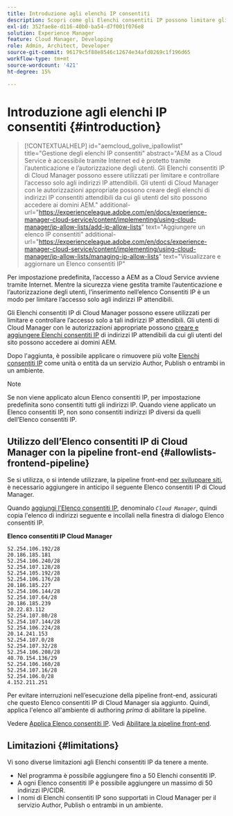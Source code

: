 ```yaml
---
title: Introduzione agli elenchi IP consentiti
description: Scopri come gli Elenchi consentiti IP possono limitare gli indirizzi da cui gli utenti possono accedere ai domini in AEM as a Cloud Service.
exl-id: 352fae8e-d116-40b0-ba54-d7f001f076e8
solution: Experience Manager
feature: Cloud Manager, Developing
role: Admin, Architect, Developer
source-git-commit: 96179c5f88e8546c12674e34afd0269c1f196d65
workflow-type: tm+mt
source-wordcount: '421'
ht-degree: 15%

---
```



# Introduzione agli elenchi IP consentiti {#introduction}

>[!CONTEXTUALHELP]
>id="aemcloud_golive_ipallowlist"
>title="Gestione degli elenchi IP consentiti"
>abstract="AEM as a Cloud Service è accessibile tramite Internet ed è protetto tramite l’autenticazione e l’autorizzazione degli utenti. Gli Elenchi consentiti IP di Cloud Manager possono essere utilizzati per limitare e controllare l’accesso solo agli indirizzi IP attendibili. Gli utenti di Cloud Manager con le autorizzazioni appropriate possono creare degli elenchi di indirizzi IP consentiti attendibili da cui gli utenti del sito possono accedere ai domini AEM."
>additional-url="https://experienceleague.adobe.com/en/docs/experience-manager-cloud-service/content/implementing/using-cloud-manager/ip-allow-lists/add-ip-allow-lists" text="Aggiungere un elenco IP consentiti"
>additional-url="https://experienceleague.adobe.com/en/docs/experience-manager-cloud-service/content/implementing/using-cloud-manager/ip-allow-lists/managing-ip-allow-lists" text="Visualizzare e aggiornare un Elenco consentiti IP"

Per impostazione predefinita, l’accesso a AEM as a Cloud Service avviene tramite Internet. Mentre la sicurezza viene gestita tramite l’autenticazione e l’autorizzazione degli utenti, l’inserimento nell’elenco Consentiti IP è un modo per limitare l’accesso solo agli indirizzi IP attendibili.

Gli Elenchi consentiti IP di Cloud Manager possono essere utilizzati per limitare e controllare l’accesso solo a tali indirizzi IP attendibili. Gli utenti di Cloud Manager con le autorizzazioni appropriate possono [creare e aggiungere Elenchi consentiti IP](/help/implementing/cloud-manager/ip-allow-lists/add-ip-allow-lists.md) di indirizzi IP attendibili da cui gli utenti del sito possono accedere ai domini AEM.

Dopo l&#39;aggiunta, è possibile applicare o rimuovere più volte [Elenchi consentiti IP](/help/implementing/cloud-manager/ip-allow-lists/apply-allow-list.md) come unità o entità da un servizio Author, Publish o entrambi in un ambiente.

>[!NOTE]
>
>Se non viene applicato alcun Elenco consentiti IP, per impostazione predefinita sono consentiti tutti gli indirizzi IP. Quando viene applicato un Elenco consentiti IP, non sono consentiti indirizzi IP diversi da quelli dell’Elenco consentiti IP.

## Utilizzo dell’Elenco consentiti IP di Cloud Manager con la pipeline front-end {#allowlists-frontend-pipeline}

Se si utilizza, o si intende utilizzare, la pipeline front-end [per sviluppare siti](/help/implementing/developing/introduction/developing-with-front-end-pipelines.md), è necessario aggiungere in anticipo il seguente Elenco consentiti IP di Cloud Manager.

Quando [aggiungi l&#39;Elenco consentiti IP](/help/implementing/cloud-manager/ip-allow-lists/add-ip-allow-lists.md#add-cm-allowlist), denominalo *`Cloud Manager`*, quindi copia l&#39;elenco di indirizzi seguente e incollali nella finestra di dialogo Elenco consentiti IP.

**Elenco consentiti IP Cloud Manager**

```text
52.254.106.192/28
20.186.185.181
52.254.106.240/28
52.254.107.128/28
52.254.105.192/28
52.254.106.176/28
20.186.185.227
52.254.106.144/28
52.254.107.64/28
20.186.185.239
20.22.83.112
52.254.107.80/28
52.254.107.144/28
52.254.106.224/28
20.14.241.153
52.254.107.0/28
52.254.107.32/28
52.254.106.208/28
40.70.154.136/29
52.254.106.160/28
52.254.107.16/28
52.254.106.0/28
4.152.211.251
```

Per evitare interruzioni nell’esecuzione della pipeline front-end, assicurati che questo Elenco consentiti IP di Cloud Manager sia aggiunto. Quindi, applica l&#39;elenco all&#39;ambiente di authoring *prima* di abilitare la pipeline.

Vedere [Applica Elenco consentiti IP](/help/implementing/cloud-manager/ip-allow-lists/apply-allow-list.md).
Vedi [Abilitare la pipeline front-end](/help/sites-cloud/administering/site-creation/enable-front-end-pipeline.md).


## Limitazioni {#limitations}

Vi sono diverse limitazioni agli Elenchi consentiti IP da tenere a mente.

* Nel programma è possibile aggiungere fino a 50 Elenchi consentiti IP.
* A ogni Elenco consentiti IP è possibile aggiungere un massimo di 50 indirizzi IP/CIDR.
* I nomi di Elenchi consentiti IP sono supportati in Cloud Manager per il servizio Author, Publish o entrambi in un ambiente.
